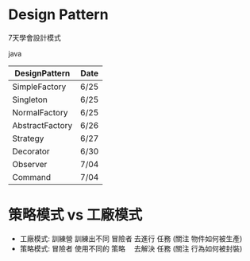 # Design Pattern

7天學會設計模式

java

DesignPattern   | Date
--------------- | ------------
SimpleFactory   | 6/25
Singleton       | 6/25
NormalFactory   | 6/25
AbstractFactory | 6/26
Strategy        | 6/27
Decorator       | 6/30
Observer        | 7/04
Command         | 7/04


# 策略模式 vs 工廠模式

- 工廠模式: 訓練營 訓練出不同 冒險者 去進行 任務 (關注 物件如何被生產)
- 策略模式: 冒險者 使用不同的 策略　 去解決 任務 (關注 行為如何被封裝)
